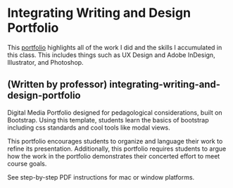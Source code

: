 # Integrating Writing and Design Portfolio
This [portfolio](https://sites.pitt.edu/~dad210/) highlights all of the work I did and the skills I accumulated in this class. This includes things such as UX Design and Adobe InDesign, Illustrator, and Photoshop.


## (Written by professor) integrating-writing-and-design-portfolio

Digital Media Portfolio designed for pedagological considerations, built on Bootstrap. Using this template, students learn the basics of bootstrap including css standards and cool tools like modal views. 

This portfolio encourages students to organize and language their work to refine its presentation. Additionally, this portfolio requires students to argue how the work in the portfolio demonstrates their concerted effort to meet course goals. 

See step-by-step PDF instructions for mac or window platforms. 

